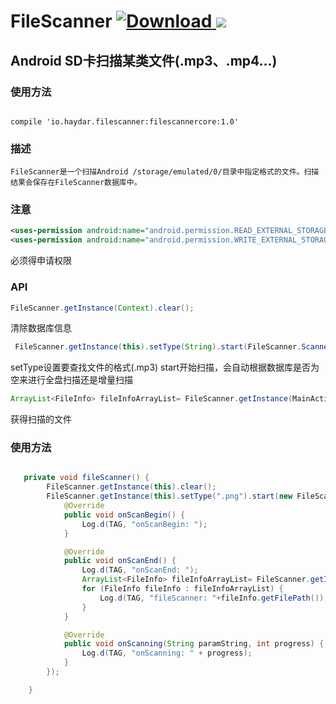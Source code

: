 # FileScanner [ ![Download](https://api.bintray.com/packages/haydar-android/maven/FileScanner/images/download.svg) ](https://bintray.com/haydar-android/maven/FileScanner/_latestVersion) <a href='https://bintray.com/haydar-android/maven/FileScanner?source=watch' alt='Get automatic notifications about new "FileScanner" versions'><img src='https://www.bintray.com/docs/images/bintray_badge_color.png'></a>
## Android SD卡扫描某类文件(.mp3、.mp4...)
### 使用方法
``` gradlew

compile 'io.haydar.filescanner:filescannercore:1.0'

```
### 描述
	FileScanner是一个扫描Android /storage/emulated/0/目录中指定格式的文件。扫描结果会保存在FileScanner数据库中。
	
### 注意
``` xml
<uses-permission android:name="android.permission.READ_EXTERNAL_STORAGE"/>
<uses-permission android:name="android.permission.WRITE_EXTERNAL_STORAGE"/>
```
必须得申请权限

### API
``` java
FileScanner.getInstance(Context).clear();
```
清除数据库信息

``` java
 FileScanner.getInstance(this).setType(String).start(FileScanner.ScannerListener())
```
setType设置要查找文件的格式(.mp3)
start开始扫描，会自动根据数据库是否为空来进行全盘扫描还是增量扫描

```java
ArrayList<FileInfo> fileInfoArrayList= FileScanner.getInstance(MainActivity.this).getAllFiles();
```
获得扫描的文件

### 使用方法
``` java

   private void fileScanner() {
        FileScanner.getInstance(this).clear();
        FileScanner.getInstance(this).setType(".png").start(new FileScanner.ScannerListener() {
            @Override
            public void onScanBegin() {
                Log.d(TAG, "onScanBegin: ");
            }

            @Override
            public void onScanEnd() {
                Log.d(TAG, "onScanEnd: ");
                ArrayList<FileInfo> fileInfoArrayList= FileScanner.getInstance(MainActivity.this).getAllFiles();
                for (FileInfo fileInfo : fileInfoArrayList) {
                    Log.d(TAG, "fileScanner: "+fileInfo.getFilePath());
                }
            }

            @Override
            public void onScanning(String paramString, int progress) {
                Log.d(TAG, "onScanning: " + progress);
            }
        });

    }

```

